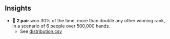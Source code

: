 ## Insights

- 🥇 **2 pair** won 30% of the time, more than double any other winning rank, in a scenario of 6 people over 500,000 hands.
  - See [distribution.csv](https://github.com/wrightben/math/blob/master/Poker/Auto/Insights/scenarios/Random%20-%206%20Players%20-%20500K%20Hands/distribution.csv)
